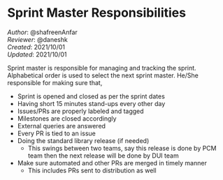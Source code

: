 # Sprint Master Responsibilities

_Author_: @shafreenAnfar    
_Reviewer_: @daneshk   
_Created_: 2021/10/01  
_Updated_: 2021/10/01

Sprint master is responsible for managing and tracking the sprint. Alphabetical order is used to select the next sprint master. He/She responsible for making sure that,

- Sprint is opened and closed as per the sprint dates
- Having short 15 minutes stand-ups every other day
- Issues/PRs are properly labeled and tagged
- Milestones are closed accordingly 
- External queries are answered 
- Every PR is tied to an issue
- Doing the standard library release (if needed)
  - This swings between two teams, say this release is done by PCM team then the next release will be done by DUI team
- Make sure automated and other PRs are merged in timely manner 
  - This includes PRs sent to distribution as well
